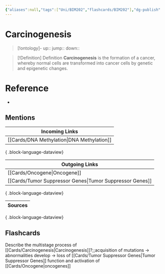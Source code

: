 ```yaml
---
{"aliases":null,"tags":["Uni/BIM202","flashcards/BIM202"],"dg-publish":true,"permalink":"/cards/carcinogenesis/","dgPassFrontmatter":true}
---
```


# Carcinogenesis

> [!ontology]-
> up:: 
> jump:: 
> down:: 

> [!Definition] Definition
> **Carcinogenesis** is the formation of a cancer, whereby normal cells are transformed into cancer cells by genetic and epigenetic changes. 

# Reference

- 

## Mentions

| Incoming Links                                |
| --------------------------------------------- |
| [[Cards/DNA Methylation\|DNA Methylation]] |

{ .block-language-dataview}

| Outgoing Links                                              |
| ----------------------------------------------------------- |
| [[Cards/Oncogene\|Oncogene]]                             |
| [[Cards/Tumor Suppressor Genes\|Tumor Suppressor Genes]] |

{ .block-language-dataview}

| Sources |
| ------- |

{ .block-language-dataview}

## Flashcards

Describe the multistage process of [[Cards/Carcinogenesis\|Carcinogenesis]]?;;acquisition of mutations -> abnormalities develop -> loss of [[Cards/Tumor Suppressor Genes\|Tumor Suppressor Genes]] function and activation of [[Cards/Oncogene\|oncogenes]]
<!--SR:!2024-10-18,2,170-->